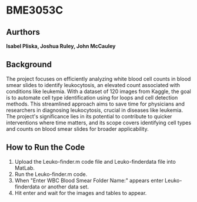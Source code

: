 # BME3053C
## Aurthors
**Isabel Pliska, Joshua Ruley, John McCauley**
## Background
The project focuses on efficiently analyzing white blood cell counts in blood smear slides to identify leukocytosis, an elevated count associated with conditions like leukemia. With a dataset of 120 images from Kaggle, the goal is to automate cell type identification using for loops and cell detection methods. This streamlined approach aims to save time for physicians and researchers in diagnosing leukocytosis, crucial in diseases like leukemia. The project's significance lies in its potential to contribute to quicker interventions where time matters, and its scope covers identifying cell types and counts on blood smear slides for broader applicability.
## How to Run the Code
1. Upload the Leuko-finder.m code file and Leuko-finderdata file into MatLab.
2. Run the Leuko-finder.m code.
3. When "Enter WBC Blood Smear Folder Name:" appears enter Leuko-finderdata or another data set.
4. Hit enter and wait for the images and tables to appear. 
